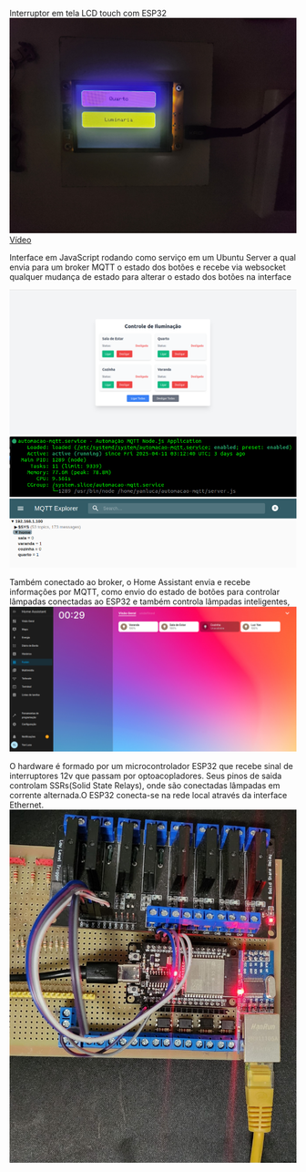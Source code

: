 Interruptor em tela LCD touch com ESP32
![Tela](fotoTela.jpeg)
[Vídeo](https://youtube.com/shorts/fCXj5r3NSYw)

Interface em JavaScript rodando como serviço em um Ubuntu Server a qual envia para um broker MQTT o estado dos botões e recebe via websocket qualquer mudança de estado para alterar o estado dos botões na interface

![Interface](interface.png)
![Serviço](servico.png)
![Broker](broker.png)

Também conectado ao broker, o Home Assistant envia e recebe informações por MQTT, como envio do estado de botões para controlar lâmpadas conectadas ao ESP32 e também controla lâmpadas inteligentes,
![HomeAssistant](homeassistant.png)

O hardware é formado por um microcontrolador ESP32 que recebe sinal de interruptores 12v que passam por optoacopladores. Seus pinos de saida controlam SSRs(Solid State Relays), onde são conectadas lâmpadas em corrente alternada.O ESP32 conecta-se na rede local através da interface Ethernet.
![Hardware](hardware.jpeg)